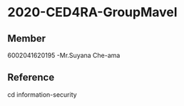 # 2020-CED4RA-GroupMavel

## Member
6002041620195
-Mr.Suyana Che-ama

## Reference
cd information-security

